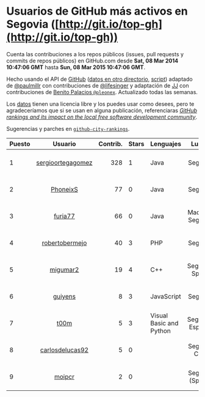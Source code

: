 # Usuarios de GitHub más activos en Segovia ([http://git.io/top-gh](http://git.io/top-gh))



  Cuenta las contribuciones a los repos públicos (issues, pull requests y commits de repos públicos) en GitHub.com desde  **Sat, 08 Mar 2014 10:47:06 GMT** hasta **Sun, 08 Mar 2015 10:47:06 GMT**.

  Hecho usando el API de [GitHub](http://github.com) ([datos en otro directorio](https://github.com/JJ/top-github-users-data/tree/master/data), [script](https://github.com/JJ/top-github-users)) adaptado de [@paulmillr](https://github.com/paulmillr) con contribuciones de [@lifesinger](https://github.com/lifesinger) y adaptación de [JJ](http://jj.github.io) con contribuciones de [Benito Palacios `@pleonex`](http://github.com/pleonex). Actualizado todas las semanas.

  Los [datos](https://github.com/JJ/top-github-users-data/tree/master/data) tienen una licencia libre y los puedes usar como desees, pero te agradeceríamos que si se usan en alguna publicación, referenciaras [*GitHub rankings and its impact on the local free software development community*](https://thewinnower.com/papers/github-rankings-and-its-impact-on-the-local-free-software-development-community).

  Sugerencias y parches en [`github-city-rankings`](http://github.com/JJ/github-city-rankings).


| Puesto   |  Usuario  |Contrib.| Stars | Lenguajes   |      Lugar      |  Avatar  |
|----------|:---------:|-------:|-------|-------------|:---------------:|----------|
| 1 | [sergioortegagomez](https://github.com/sergioortegagomez) | 328 | 1 | Java | Segovia | <img src='https://avatars1.githubusercontent.com/u/8767128?v=3&s=64' width='64' height='64' title='Sergio'> |
| 2 | [PhoneixS](https://github.com/PhoneixS) | 77 | 0 | Java | Segovia | <img src='https://avatars3.githubusercontent.com/u/1279539?v=3&s=64' width='64' height='64' title='Javier Alfonso'> |
| 3 | [furia77](https://github.com/furia77) | 66 | 0 | Java | Madrid / Segovia | <img src='https://avatars2.githubusercontent.com/u/4102837?v=3&s=64' width='64' height='64' title=''> |
| 4 | [robertobermejo](https://github.com/robertobermejo) | 40 | 3 | PHP | Segovia | <img src='https://avatars2.githubusercontent.com/u/221931?v=3&s=64' width='64' height='64' title='Roberto Bermejo Martinez'> |
| 5 | [migumar2](https://github.com/migumar2) | 19 | 4 | C++ | Segovia, Spain | <img src='https://avatars1.githubusercontent.com/u/819947?v=3&s=64' width='64' height='64' title='Miguel A. Martínez-Prieto'> |
| 6 | [guiyens](https://github.com/guiyens) | 8 | 3 | JavaScript | Segovia | <img src='https://avatars2.githubusercontent.com/u/1494204?v=3&s=64' width='64' height='64' title='Guillermo Ramos Vega'> |
| 7 | [t00m](https://github.com/t00m) | 5 | 3 | Visual Basic and Python | Segovia, España | <img src='https://avatars1.githubusercontent.com/u/386662?v=3&s=64' width='64' height='64' title='Tomás Vírseda'> |
| 8 | [carlosdelucas92](https://github.com/carlosdelucas92) | 5 | 0 |  | Segovia City | <img src='https://avatars2.githubusercontent.com/u/10717935?v=3&s=64' width='64' height='64' title='Carlos de Lucas Sanz'> |
| 9 | [moipcr](https://github.com/moipcr) | 2 | 0 |  | Segovia (Spain) | <img src='https://avatars3.githubusercontent.com/u/10281984?v=3&s=64' width='64' height='64' title='Moi'> |
